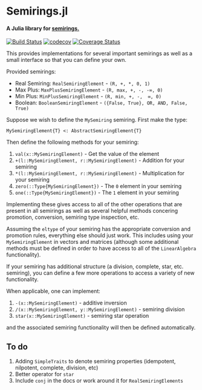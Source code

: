 # Semirings.jl
#### A Julia library for [semirings.](https://en.wikipedia.org/wiki/Semiring)


[![Build Status](https://travis-ci.com/mcognetta/Semirings.jl.svg?branch=master)](https://travis-ci.com/mcognetta/Semirings.jl)
[![codecov](https://codecov.io/gh/mcognetta/Semirings.jl/branch/master/graph/badge.svg)](https://codecov.io/gh/mcognetta/Semirings.jl)
[![Coverage Status](https://coveralls.io/repos/github/mcognetta/Semirings.jl/badge.svg?branch=master)](https://coveralls.io/github/mcognetta/Semirings.jl?branch=master)

This provides implementations for several important semirings as well as a small interface so that you can define your own.

Provided semirings:
- Real Semiring: `RealSemiringElement` - `(R, +, *, 0, 1)`
- Max Plus: `MaxPlusSemiringElement` - `(R, max, +, -, -∞, 0)`
- Min Plus: `MinPlusSemiringElement` - `(R, min, +, -,  ∞, 0)`
- Boolean: `BooleanSemiringElement` - `({False, True}, OR, AND, False, True)`

Suppose we wish to define the `MySemiring` semiring. First make the type:
```
MySemiringElement{T} <: AbstractSemiringElement{T}
```
Then define the following methods for your semiring:
1. `val(x::MySemiringElement)` - Get the value of the element
2. `+(l::MySemiringElement, r::MySemiringElement)` - Addition for your semiring
3. `*(l::MySemiringElement, r::MySemiringElement)` - Multiplication for your semiring
4. `zero(::Type{MySemiringElement})` - The `0` element in your semiring
5. `one(::Type{MySemiringElement})` - The `1` element in your semiring

Implementing these gives access to all of the other operations that are present in all semirings as well as several helpful methods concering promotion, conversion, semiring type inspection, etc.

Assuming the `eltype` of your semiring has the appropriate conversion and promotion rules, everything else should just work. This includes using your `MySemiringElement` in vectors and matrices (although some additional methods must be defined in order to have access to all of the `LinearAlgebra` functionality).

If your semiring has additional structure (a division, complete, star, etc. semiring), you can define a few more operations to access a variety of new functionality.

When applicable, one can implement:
1. `-(x::MySemiringElement)` - additive inversion
2. `/(x::MySemiringElement, y::MySemiringElement)` - semiring division
3. `star(x::MySemiringElement)` - semiring star operation

and the associated semiring functionality will then be defined automatically.

## To do
1. Adding `SimpleTraits` to denote semiring properties (idempotent, nilpotent, complete, division, etc)
2. Better operator for `star`
3. Include `conj` in the docs or work around it for `RealSemiringElements`
